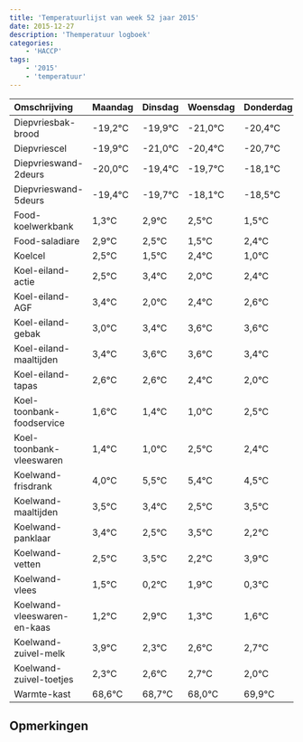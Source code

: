 ```yaml
---
title: 'Temperatuurlijst van week 52 jaar 2015'
date: 2015-12-27
description: 'Themperatuur logboek'
categories:
    - 'HACCP'
tags:
    - '2015'
    - 'temperatuur'
---
```

|Omschrijving|Maandag|Dinsdag|Woensdag|Donderdag|Vrijdag|Zaterdag|Zondag|
|:---|:---|:---|:---|:---|:---|:---|:---|
|Diepvriesbak-brood|-19,2°C|-19,9°C|-21,0°C|-20,4°C|-20,7°C|-19,1°C|-19,5°C|
|Diepvriescel|-19,9°C|-21,0°C|-20,4°C|-20,7°C|-19,1°C|-19,5°C|-20,5°C|
|Diepvrieswand-2deurs|-20,0°C|-19,4°C|-19,7°C|-18,1°C|-18,5°C|-19,5°C|-18,6°C|
|Diepvrieswand-5deurs|-19,4°C|-19,7°C|-18,1°C|-18,5°C|-19,5°C|-18,6°C|-20,0°C|
|Food-koelwerkbank|1,3°C|2,9°C|2,5°C|1,5°C|2,4°C|1,0°C|1,4°C|
|Food-saladiare|2,9°C|2,5°C|1,5°C|2,4°C|1,0°C|1,4°C|1,6°C|
|Koelcel|2,5°C|1,5°C|2,4°C|1,0°C|1,4°C|1,6°C|1,6°C|
|Koel-eiland-actie|2,5°C|3,4°C|2,0°C|2,4°C|2,6°C|2,6°C|2,4°C|
|Koel-eiland-AGF|3,4°C|2,0°C|2,4°C|2,6°C|2,6°C|2,4°C|2,0°C|
|Koel-eiland-gebak|3,0°C|3,4°C|3,6°C|3,6°C|3,4°C|3,0°C|4,5°C|
|Koel-eiland-maaltijden|3,4°C|3,6°C|3,6°C|3,4°C|3,0°C|4,5°C|4,4°C|
|Koel-eiland-tapas|2,6°C|2,6°C|2,4°C|2,0°C|3,5°C|3,4°C|2,5°C|
|Koel-toonbank-foodservice|1,6°C|1,4°C|1,0°C|2,5°C|2,4°C|1,5°C|2,5°C|
|Koel-toonbank-vleeswaren|1,4°C|1,0°C|2,5°C|2,4°C|1,5°C|2,5°C|1,2°C|
|Koelwand-frisdrank|4,0°C|5,5°C|5,4°C|4,5°C|5,5°C|4,2°C|5,9°C|
|Koelwand-maaltijden|3,5°C|3,4°C|2,5°C|3,5°C|2,2°C|3,9°C|2,3°C|
|Koelwand-panklaar|3,4°C|2,5°C|3,5°C|2,2°C|3,9°C|2,3°C|2,6°C|
|Koelwand-vetten|2,5°C|3,5°C|2,2°C|3,9°C|2,3°C|2,6°C|2,7°C|
|Koelwand-vlees|1,5°C|0,2°C|1,9°C|0,3°C|0,6°C|0,7°C|0,0°C|
|Koelwand-vleeswaren-en-kaas|1,2°C|2,9°C|1,3°C|1,6°C|1,7°C|1,0°C|2,9°C|
|Koelwand-zuivel-melk|3,9°C|2,3°C|2,6°C|2,7°C|2,0°C|3,9°C|3,1°C|
|Koelwand-zuivel-toetjes|2,3°C|2,6°C|2,7°C|2,0°C|3,9°C|3,1°C|2,6°C|
|Warmte-kast|68,6°C|68,7°C|68,0°C|69,9°C|69,1°C|68,6°C|69,8°C|

## Opmerkingen


